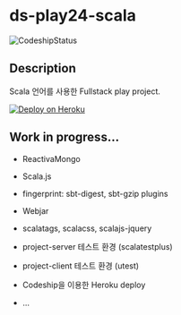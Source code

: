 # ds-play24-scala

![CodeshipStatus](https://www.codeship.io/projects/990ec360-d171-0133-39c4-66c9b913d1be/status)

## Description
Scala 언어를 사용한 Fullstack play project.

[![Deploy on Heroku](https://www.herokucdn.com/deploy/button.png)](https://heroku.com/deploy)

## Work in progress...
* ReactivaMongo
* Scala.js
* fingerprint: sbt-digest, sbt-gzip plugins
* Webjar
* scalatags, scalacss, scalajs-jquery
* project-server 테스트 환경 (scalatestplus)
* project-client 테스트 환경 (utest)

* Codeship을 이용한 Heroku deploy
* ...

